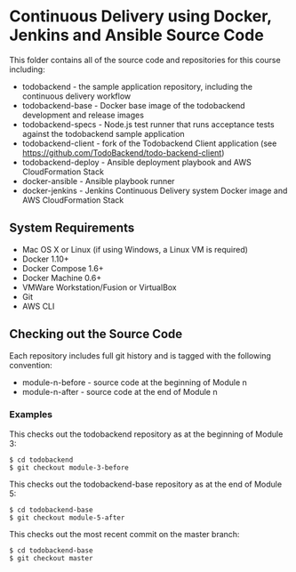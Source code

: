 # Continuous Delivery using Docker, Jenkins and Ansible Source Code

This folder contains all of the source code and repositories for this course including:

- todobackend - the sample application repository, including the continuous delivery workflow
- todobackend-base - Docker base image of the todobackend development and release images
- todobackend-specs - Node.js test runner that runs acceptance tests against the todobackend sample application
- todobackend-client - fork of the Todobackend Client application (see https://github.com/TodoBackend/todo-backend-client)
- todobackend-deploy - Ansible deployment playbook and AWS CloudFormation Stack
- docker-ansible - Ansible playbook runner 
- docker-jenkins - Jenkins Continuous Delivery system Docker image and AWS CloudFormation Stack


## System Requirements

- Mac OS X or Linux (if using Windows, a Linux VM is required)
- Docker 1.10+
- Docker Compose 1.6+
- Docker Machine 0.6+
- VMWare Workstation/Fusion or VirtualBox
- Git
- AWS CLI

## Checking out the Source Code

Each repository includes full git history and is tagged with the following convention:

- module-n-before - source code at the beginning of Module n
- module-n-after - source code at the end of Module n

### Examples

This checks out the todobackend repository as at the beginning of Module 3:

```
$ cd todobackend
$ git checkout module-3-before
```

This checks out the todobackend-base repository as at the end of Module 5:

```
$ cd todobackend-base
$ git checkout module-5-after
```

This checks out the most recent commit on the master branch:

```
$ cd todobackend-base
$ git checkout master
```
